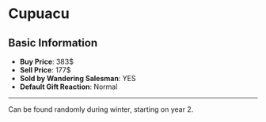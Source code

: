 # Cupuacu

## Basic Information

- **Buy Price**: 383$
- **Sell Price**: 177$
- **Sold by Wandering Salesman**: YES
- **Default Gift Reaction**: Normal

---
Can be found randomly during winter, starting on year 2.
